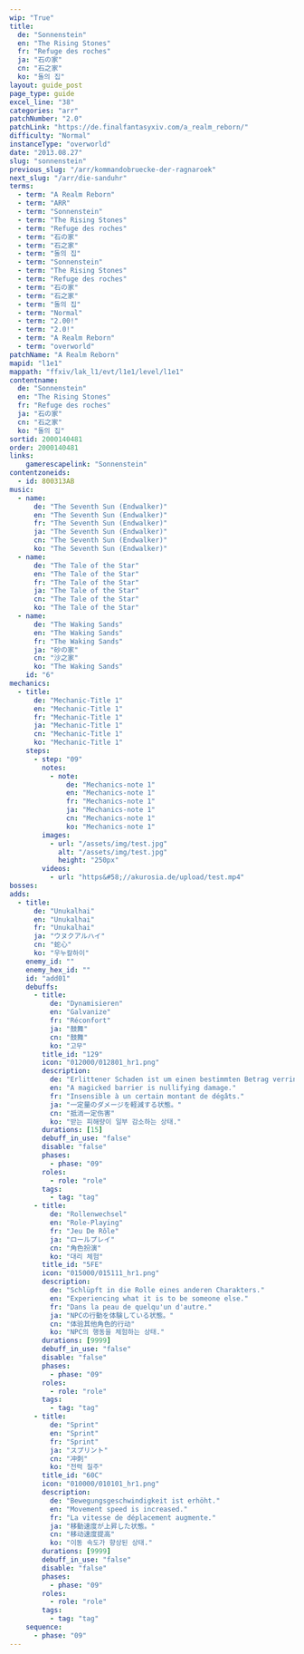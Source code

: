 ```yaml
---
wip: "True"
title:
  de: "Sonnenstein"
  en: "The Rising Stones"
  fr: "Refuge des roches"
  ja: "石の家"
  cn: "石之家"
  ko: "돌의 집"
layout: guide_post
page_type: guide
excel_line: "38"
categories: "arr"
patchNumber: "2.0"
patchLink: "https://de.finalfantasyxiv.com/a_realm_reborn/"
difficulty: "Normal"
instanceType: "overworld"
date: "2013.08.27"
slug: "sonnenstein"
previous_slug: "/arr/kommandobruecke-der-ragnaroek"
next_slug: "/arr/die-sanduhr"
terms:
  - term: "A Realm Reborn"
  - term: "ARR"
  - term: "Sonnenstein"
  - term: "The Rising Stones"
  - term: "Refuge des roches"
  - term: "石の家"
  - term: "石之家"
  - term: "돌의 집"
  - term: "Sonnenstein"
  - term: "The Rising Stones"
  - term: "Refuge des roches"
  - term: "石の家"
  - term: "石之家"
  - term: "돌의 집"
  - term: "Normal"
  - term: "2.00!"
  - term: "2.0!"
  - term: "A Realm Reborn"
  - term: "overworld"
patchName: "A Realm Reborn"
mapid: "l1e1"
mappath: "ffxiv/lak_l1/evt/l1e1/level/l1e1"
contentname:
  de: "Sonnenstein"
  en: "The Rising Stones"
  fr: "Refuge des roches"
  ja: "石の家"
  cn: "石之家"
  ko: "돌의 집"
sortid: 2000140481
order: 2000140481
links:
    gamerescapelink: "Sonnenstein"
contentzoneids:
  - id: 800313AB
music:
  - name:
      de: "The Seventh Sun (Endwalker)"
      en: "The Seventh Sun (Endwalker)"
      fr: "The Seventh Sun (Endwalker)"
      ja: "The Seventh Sun (Endwalker)"
      cn: "The Seventh Sun (Endwalker)"
      ko: "The Seventh Sun (Endwalker)"
  - name:
      de: "The Tale of the Star"
      en: "The Tale of the Star"
      fr: "The Tale of the Star"
      ja: "The Tale of the Star"
      cn: "The Tale of the Star"
      ko: "The Tale of the Star"
  - name:
      de: "The Waking Sands"
      en: "The Waking Sands"
      fr: "The Waking Sands"
      ja: "砂の家"
      cn: "沙之家"
      ko: "The Waking Sands"
    id: "6"
mechanics:
  - title:
      de: "Mechanic-Title 1"
      en: "Mechanic-Title 1"
      fr: "Mechanic-Title 1"
      ja: "Mechanic-Title 1"
      cn: "Mechanic-Title 1"
      ko: "Mechanic-Title 1"
    steps:
      - step: "09"
        notes:
          - note:
              de: "Mechanics-note 1"
              en: "Mechanics-note 1"
              fr: "Mechanics-note 1"
              ja: "Mechanics-note 1"
              cn: "Mechanics-note 1"
              ko: "Mechanics-note 1"
        images:
          - url: "/assets/img/test.jpg"
            alt: "/assets/img/test.jpg"
            height: "250px"
        videos:
          - url: "https&#58;//akurosia.de/upload/test.mp4"
bosses:
adds:
  - title:
      de: "Unukalhai"
      en: "Unukalhai"
      fr: "Unukalhai"
      ja: "ウヌクアルハイ"
      cn: "蛇心"
      ko: "우누칼하이"
    enemy_id: ""
    enemy_hex_id: ""
    id: "add01"
    debuffs:
      - title:
          de: "Dynamisieren"
          en: "Galvanize"
          fr: "Réconfort"
          ja: "鼓舞"
          cn: "鼓舞"
          ko: "고무"
        title_id: "129"
        icon: "012000/012801_hr1.png"
        description:
          de: "Erlittener Schaden ist um einen bestimmten Betrag verringert."
          en: "A magicked barrier is nullifying damage."
          fr: "Insensible à un certain montant de dégâts."
          ja: "一定量のダメージを軽減する状態。"
          cn: "抵消一定伤害"
          ko: "받는 피해량이 일부 감소하는 상태."
        durations: [15]
        debuff_in_use: "false"
        disable: "false"
        phases:
          - phase: "09"
        roles:
          - role: "role"
        tags:
          - tag: "tag"
      - title:
          de: "Rollenwechsel"
          en: "Role-Playing"
          fr: "Jeu De Rôle"
          ja: "ロールプレイ"
          cn: "角色扮演"
          ko: "대리 체험"
        title_id: "5FE"
        icon: "015000/015111_hr1.png"
        description:
          de: "Schlüpft in die Rolle eines anderen Charakters."
          en: "Experiencing what it is to be someone else."
          fr: "Dans la peau de quelqu'un d'autre."
          ja: "NPCの行動を体験している状態。"
          cn: "体验其他角色的行动"
          ko: "NPC의 행동을 체험하는 상태."
        durations: [9999]
        debuff_in_use: "false"
        disable: "false"
        phases:
          - phase: "09"
        roles:
          - role: "role"
        tags:
          - tag: "tag"
      - title:
          de: "Sprint"
          en: "Sprint"
          fr: "Sprint"
          ja: "スプリント"
          cn: "冲刺"
          ko: "전력 질주"
        title_id: "60C"
        icon: "010000/010101_hr1.png"
        description:
          de: "Bewegungsgeschwindigkeit ist erhöht."
          en: "Movement speed is increased."
          fr: "La vitesse de déplacement augmente."
          ja: "移動速度が上昇した状態。"
          cn: "移动速度提高"
          ko: "이동 속도가 향상된 상태."
        durations: [9999]
        debuff_in_use: "false"
        disable: "false"
        phases:
          - phase: "09"
        roles:
          - role: "role"
        tags:
          - tag: "tag"
    sequence:
      - phase: "09"
---
```

